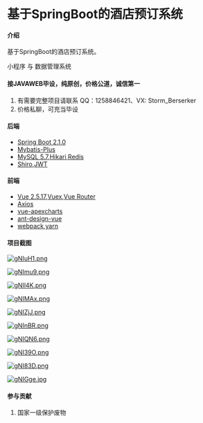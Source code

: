# 基于SpringBoot的酒店预订系统

#### 介绍
基于SpringBoot的酒店预订系统。

小程序 与 数据管理系统

#### 接JAVAWEB毕设，纯原创，价格公道，诚信第一

1.  有需要完整项目请联系 QQ：1258846421、VX: Storm_Berserker
2.  价格私聊，可充当毕设

#### 后端
- [Spring Boot 2.1.0](http://spring.io/projects/spring-boot/)
- [Mybatis-Plus](https://mp.baomidou.com/guide/)
- [MySQL 5.7](https://dev.mysql.com/downloads/mysql/5.7.html#downloads),[Hikari](https://brettwooldridge.github.io/HikariCP/),[Redis](https://redis.io/)
- [Shiro](http://shiro.apache.org/),[JWT](https://jwt.io/)

#### 前端
- [Vue 2.5.17](https://cn.vuejs.org/),[Vuex](https://vuex.vuejs.org/zh/),[Vue Router](https://router.vuejs.org/zh/)
- [Axios](https://github.com/axios/axios)
- [vue-apexcharts](https://apexcharts.com/vue-chart-demos/line-charts/)
- [ant-design-vue](https://vuecomponent.github.io/ant-design-vue/docs/vue/introduce-cn/)
- [webpack](https://www.webpackjs.com/),[yarn](https://yarnpkg.com/zh-Hans/)



#### 项目截图

[![gNIuH1.png](https://z3.ax1x.com/2021/05/10/gNIuH1.png)](https://imgtu.com/i/gNIuH1)

[![gNImu9.png](https://z3.ax1x.com/2021/05/10/gNImu9.png)](https://imgtu.com/i/gNImu9)

[![gNIl4K.png](https://z3.ax1x.com/2021/05/10/gNIl4K.png)](https://imgtu.com/i/gNIl4K)

[![gNIMAx.png](https://z3.ax1x.com/2021/05/10/gNIMAx.png)](https://imgtu.com/i/gNIMAx)

[![gNIZjJ.png](https://z3.ax1x.com/2021/05/10/gNIZjJ.png)](https://imgtu.com/i/gNIZjJ)

[![gNInBR.png](https://z3.ax1x.com/2021/05/10/gNInBR.png)](https://imgtu.com/i/gNInBR)

[![gNIQN6.png](https://z3.ax1x.com/2021/05/10/gNIQN6.png)](https://imgtu.com/i/gNIQN6)

[![gNI39O.png](https://z3.ax1x.com/2021/05/10/gNI39O.png)](https://imgtu.com/i/gNI39O)

[![gNI83D.png](https://z3.ax1x.com/2021/05/10/gNI83D.png)](https://imgtu.com/i/gNI83D)

[![gNIGge.jpg](https://z3.ax1x.com/2021/05/10/gNIGge.jpg)](https://imgtu.com/i/gNIGge)


#### 参与贡献

1.  国家一级保护废物
